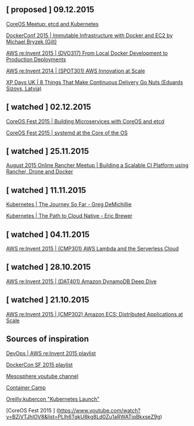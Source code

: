 [ proposed ] 09.12.2015
-----------------------
[CoreOS Meetup: etcd and Kubernetes](https://www.youtube.com/watch?v=-9IX_c9fyGc)

[DockerConf 2015 | Immutable Infrastructure with Docker and EC2 by Michael Bryzek (Gilt)]( https://www.youtube.com/watch?v=GaHzdqFithc)

[AWS re:Invent 2015 | (DVO317) From Local Docker Development to Production Deployments]( https://www.youtube.com/watch?v=7CZFpHUPqXw)

[AWS re:Invent 2014 | (SPOT301) AWS Innovation at Scale](https://www.youtube.com/watch?v=JIQETrFC_SQ)

[ XP Days UK | 8 Things That Make Continuous Delivery Go Nuts (Eduards Sizovs, Latvia) ](https://www.youtube.com/watch?v=xb6jbdtp9pY&ebc)

[ watched ] 02.12.2015
-----------------------
[ CoreOS Fest 2015 | Building Microservices with CoreOS and etcd ](https://www.youtube.com/watch?v=Z8bmd70Egbw)

[ CoreOS Fest 2015 | systemd at the Core of the OS ](https://www.youtube.com/watch?v=VIPonFvPlAs)

[ watched ] 25.11.2015
-----------------------
[ August 2015 Online Rancher Meetup | Building a Scalable CI Platform using Rancher, Drone and Docker](https://www.youtube.com/watch?v=86u8pVESbPQ)

[ watched ] 11.11.2015
-----------------------
[Kubernetes | The Journey So Far - Greg DeMichillie]( https://www.youtube.com/watch?v=6a2Nirr8cI0 )

[Kubernetes | The Path to Cloud Native - Eric Brewer]( https://www.youtube.com/watch?v=e4jr6Ihz4Qo )

[ watched ] 04.11.2015
-----------------------
[AWS re:Invent 2015 | (CMP301) AWS Lambda and the Serverless Cloud]( https://www.youtube.com/watch?v=pBLdMCksM3A)

[ watched ] 28.10.2015
----------------------
[AWS re:Invent 2015 | (DAT401) Amazon DynamoDB Deep Dive](https://www.youtube.com/watch?v=ggDIat_FZtA)


[ watched ] 21.10.2015
----------------------
[AWS re:Invent 2015 | (CMP302) Amazon ECS: Distributed Applications at Scale](https://www.youtube.com/watch?v=eun8CqGqdk8)

Sources of inspiration
-----------------------
[DevOps | AWS re:Invent 2015 playlist ](https://www.youtube.com/playlist?list=PLhr1KZpdzukeH9VMPbNHMCXl_NrVc1JGe)

[DockerCon SF 2015 playlist](https://www.youtube.com/playlist?list=PLkA60AVN3hh94tm0_6_rGxamkuHOLr30l)

[Mesosphere youtube channel](https://www.youtube.com/channel/UCxwCmgwyM7xtHaRULN6-dxg/videos)

[Container Camp](https://www.youtube.com/channel/UCvksXSnLqIVM_uFB7xyrsSg/videos)

[Oreilly:kubercon  "Kubernetes Launch"](
https://www.youtube.com/user/OreillyMedia/videos)

[CoreOS Fest 2015 ] (https://www.youtube.com/watch?v=BZiVTJhlOV8&list=PLlh6TqkU8kg8Ld0Zu1aRWATiqBkxseZ9g)
